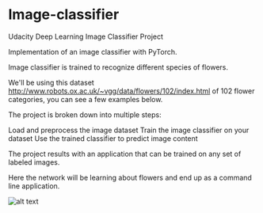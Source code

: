 # Image-classifier
Udacity Deep Learning Image Classifier Project

Implementation of an image classifier with PyTorch.

Image classifier is trained to recognize different species of flowers. 

We'll be using this dataset http://www.robots.ox.ac.uk/~vgg/data/flowers/102/index.html
of 102 flower categories, you can see a few examples below.

The project is broken down into multiple steps:

Load and preprocess the image dataset
Train the image classifier on your dataset
Use the trained classifier to predict image content

The project results with an application that can be trained on any set of labeled images. 

Here the network will be learning about flowers and end up as a command line application. 

![alt text](https://view87cc5390.udacity-student-workspaces.com/notebooks/aipnd-project/assets/Flowers.png)
